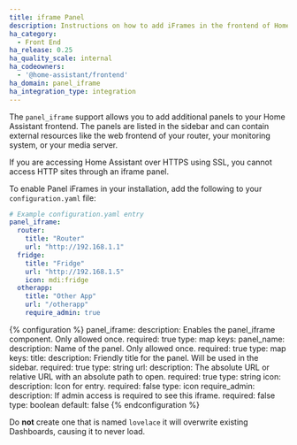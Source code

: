 ```yaml
---
title: iframe Panel
description: Instructions on how to add iFrames in the frontend of Home Assistant.
ha_category:
  - Front End
ha_release: 0.25
ha_quality_scale: internal
ha_codeowners:
  - '@home-assistant/frontend'
ha_domain: panel_iframe
ha_integration_type: integration
---
```


The `panel_iframe` support allows you to add additional panels to your Home Assistant frontend. The panels are listed in the sidebar and can contain external resources like the web frontend of your router, your monitoring system, or your media server.

<div class='note warning'>
If you are accessing Home Assistant over HTTPS using SSL, you cannot access HTTP sites through an iframe panel.
</div>

To enable Panel iFrames in your installation, add the following to your `configuration.yaml` file:

```yaml
# Example configuration.yaml entry
panel_iframe:
  router:
    title: "Router"
    url: "http://192.168.1.1"
  fridge:
    title: "Fridge"
    url: "http://192.168.1.5"
    icon: mdi:fridge
  otherapp:
    title: "Other App"
    url: "/otherapp"
    require_admin: true
```

{% configuration %}
panel_iframe:
  description: Enables the panel_iframe component. Only allowed once.
  required: true
  type: map
  keys:
    panel_name:
      description: Name of the panel. Only allowed once.
      required: true
      type: map
      keys:
        title:
          description: Friendly title for the panel. Will be used in the sidebar.
          required: true
          type: string
        url:
          description: The absolute URL or relative URL with an absolute path to open.
          required: true
          type: string
        icon:
          description: Icon for entry.
          required: false
          type: icon
        require_admin:
          description: If admin access is required to see this iframe.
          required: false
          type: boolean
          default: false
{% endconfiguration %}

<div class='note warning'>

Do **not** create one that is named `lovelace` it will overwrite existing Dashboards, causing it to never load.

</div>
